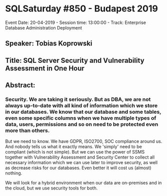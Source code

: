 # SQLSaturday #850 - Budapest 2019
Event Date: 20-04-2019 - Session time: 13:00:00 - Track: Enterprise Database Administration  Deployment
## Speaker: Tobias Koprowski
## Title: SQL Server Security and Vulnerability Assessment in One Hour
## Abstract:
### Security. We are taking it seriously. But as DBA, we are not always up-to-date with all kind of information which we store in our databases. We know that our database and some tables, even some specific columns when we have multiple types of data, users, permissions and so on need to be protected even more than others.

But we need to know. We have GDPR, ISO2700, SOC compliance around us. And nobody tells us what it exactly means. We 'simply' need to be compliant (which is not simple). But we can use the power of SSMS together with Vulnerability Assessment and Security Center to collect all necessary information which we can use later to improve security, as well as decrease risks for our databases. Even better it will cost us (almost) nothing.

We will look for a hybrid environment when our data are on-premises and in the cloud, but we use security tools for both.
